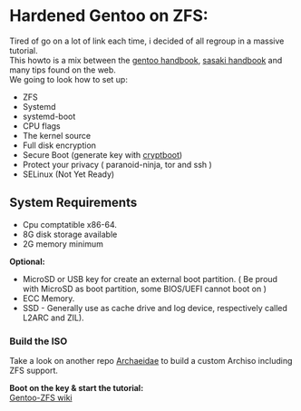 # Hardened Gentoo on ZFS:

Tired of go on a lot of link each time, i decided of all regroup in a massive tutorial.  
This howto is a mix between the [gentoo handbook](https://wiki.gentoo.org/wiki/Handbook:AMD64), [sasaki handbook](https://wiki.gentoo.org/wiki/Sakaki%27s_EFI_Install_Guide) and many tips found on the web.  
We going to look how to set up:

+ ZFS
+ Systemd
+ systemd-boot
+ CPU flags
+ The kernel source
+ Full disk encryption
+ Secure Boot (generate key with [cryptboot](https://github.com/xmikos/cryptboot))
+ Protect your privacy ( paranoid-ninja, tor and ssh )
+ SELinux (Not Yet Ready)

## System Requirements

* Cpu comptatible x86-64.
* 8G disk storage available
* 2G memory minimum
    
**Optional:**

* MicroSD or USB key for create an external boot partition. ( Be proud with MicroSD as boot partition, some BIOS/UEFI cannot boot on )
* ECC Memory.
* SSD - Generally use as cache drive and log device, respectively called L2ARC and ZIL).  

### Build the ISO
Take a look on another repo [Archaeidae](https://github.com/szorfein/archaeidae) to build a custom Archiso including ZFS support.
<!--
:arrow_forward: [archlinux-zfs.iso](https://transfer.sh/14Z4KX/archlinux-2019.02.05-x86_64.iso)  
:arrow_forward: [archlinux-zfs.sig](https://raw.githubusercontent.com/szorfein/Gentoo-ZFS/master/archlinux-2019.02.05-x86_64.iso.sig)  

**Checksums:**

    md5: b4e329bc09644f947dcef52ad350d162 
    sha1: e072261a5470afe8db0d1ab7e2929587f8c603cd

**Gpg:**

    $ wget https://raw.githubusercontent.com/szorfein/dotfiles/master/szorfein.gpg
    $ gpg --recv-key szorfein.gpg
    $ gpg --verify archlinux-2019.02.05-x86_64.iso.sig

```txt
gpg: assuming signed data in 'archlinux-ZFS-2019.01.25-x86_64.iso'
gpg: Signature made Sat 26 Jan 2019 04:18:55 AM +07
gpg:                using EDDSA key 8E3785DE31AAE73F98098744FD696BDDAA8FDC50
gpg: Good signature from "szorfein <szorfein@protonmail.com>" [ultimate]
Primary key fingerprint: B5D8 FFD0 D7F1 FB6A 4350  5E31 9CC9 729A 2E36 9CB3
     Subkey fingerprint: 8E37 85DE 31AA E73F 9809  8744 FD69 6BDD AA8F DC50
```
-->

**Boot on the key & start the tutorial:**  
[Gentoo-ZFS wiki](https://github.com/szorfein/Gentoo-ZFS/wiki)  
